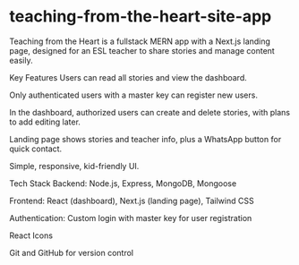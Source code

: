 # teaching-from-the-heart-site-app

Teaching from the Heart is a fullstack MERN app with a Next.js landing page, designed for an ESL teacher to share stories and manage content easily.

Key Features
Users can read all stories and view the dashboard.

Only authenticated users with a master key can register new users.

In the dashboard, authorized users can create and delete stories, with plans to add editing later.

Landing page shows stories and teacher info, plus a WhatsApp button for quick contact.

Simple, responsive, kid-friendly UI.

Tech Stack
Backend: Node.js, Express, MongoDB, Mongoose

Frontend: React (dashboard), Next.js (landing page), Tailwind CSS

Authentication: Custom login with master key for user registration

React Icons

Git and GitHub for version control
